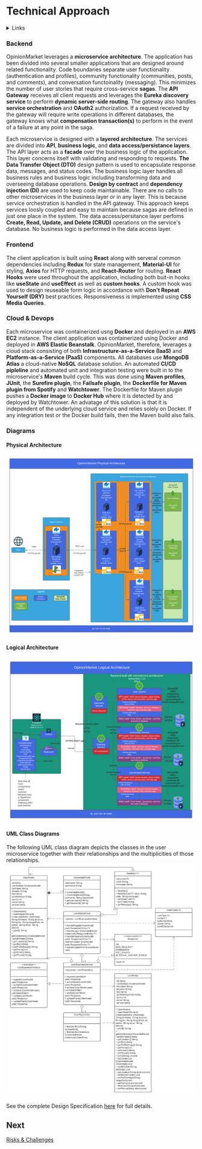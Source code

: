# Technical Approach

<details>
  <summary>Links</summary>
  
  ## Portfolio Links
  - [Introduction](https://github.com/JoshVandeWalle/OpinionMarket/blob/main/Introduction.md "Introduction")  
  - [Requirements](https://github.com/JoshVandeWalle/OpinionMarket/blob/main/Requirements.md "Requirements")  
  - [Technologies](https://github.com/JoshVandeWalle/OpinionMarket/blob/main/Technologies.md "Technolgoies")  
  - [Technical Approach](https://github.com/JoshVandeWalle/OpinionMarket/blob/main/Approach.md "Technical Approach")  
  - [Risks & Challenges](https://github.com/JoshVandeWalle/OpinionMarket/blob/main/RisksAndChallenges.md "Risks & Challenges")  
  - [Issues](https://github.com/JoshVandeWalle/OpinionMarket/blob/main/Issues.md "Issues")  
  ## External Links
  - [OpinionMarket](http://clientapp6-env.eba-sifj8dsx.us-west-1.elasticbeanstalk.com/ "OpinionMarket")  
  - [Swagger](https://app.swaggerhub.com/apis/JoshV3742/Capstone/1.0.0 "Swagger")  
</details>

### Backend
OpinionMarket leverages a **microservice architecture**. The application has been divided into several smaller applications that are designed around related functionality. Code boundaries separate user functionality (authentication and profiles), community functionality (communities, posts, and comments), and conversation functoinality (messaging).  This minimizes the number of user stories that require cross-service **sagas**. The **API Gateway** receives all client requests and leverages the **Eureka discovery service** to perform **dynamic server-side routing**. The gateway also handles **service orchestration** and **OAuth2** authorization. If a request received by the gateway will require write operations in different databases, the gateway knows what **compensation transaction(s)** to perform in the event of a failure at any point in the saga. 

Each microservice is designed with a **layered architecture**. The services are divided into **API**, **business logic**, and **data access/persistance layers**. The API layer acts as a **facade** over the business logic of the application. This layer concerns itself with validating and responding to requests. **The Data Transfer Object (DTO)** design pattern is used to encapsulate response data, messages, and status codes. The business logic layer handles all business rules and business logic including transforming data and overseeing database operations. **Design by contract** and **dependency injection (DI)** are used to keep code maintainable. There are no calls to other microservices in the business layer or in any layer. This is because service orchestration is handled in the API gateway. This approach keeps services loosly coupled and easy to maintain because sagas are defined in just one place in the system. The data access/persitance layer perfoms **Create, Read, Update, and Delete (CRUD)** operations on the service's database. No business logic is performed in the data access layer.

### Frontend
The client application is built using **React** along with serveral common dependencies including **Redux** for state management, **Material-UI** for styling, **Axios** for HTTP requests, and **React-Router** for routing. **React Hooks** were used throughout the application, including both buit-in hooks like **useState** and **useEffect** as well as **custom hooks**. A custom hook was used to design reuseable form logic in accordance with **Don't Repeat Yourself (DRY)** best practices. Responsiveness is implemented using **CSS Media Queries**.

### Cloud & Devops
Each microservice was containerized usng **Docker** and deployed in an **AWS EC2** instance. The client application was containerized using Docker and deployed in **AWS Elastic Beanstalk**. OpinionMarket, therefore, leverages a cloud stack consisting of both **Infrastructure-as-a-Service (IaaS)** and **Platform-as-a-Service (PaaS)** components. All databases use **MongoDB Atlas** a cloud-native **NoSQL** database solution. An automated **CI/CD pipleline** and automated unit and integration testing were built in to the microservice's **Maven** build cycle. This was done using **Maven profiles**, **JUnit**, the **Surefire plugin**, the **Failsafe plugin**, the **Dockerfile for Maven plugin from Spotify** and **Watchtower**. The Dockerfile for Maven plugin pushes a **Docker image** to **Docker Hub** where it is detected by and deployed by Watchtower. An advatage of this solution is that it is independent of the underlying cloud service and relies solely on Docker. If any integration test or the Docker build fails, then the Maven build also fails.

### Diagrams  
#### Physical Architecture
![Phyiscal Architecture](/images/PhysicalArchitecture.png)

#### Logical Architecture
![Logical Architecture](/images/LogicalArchitecture.png)

#### UML Class Diagrams
The following UML class diagram depicts the classes in the user microservice together with their relationships and the multiplicities of those relationships.
![User Service](/images/userUML.png)

See the complete Design Specification [here](https://github.com/JoshVandeWalle/OpinionMarket/blob/main/DesignSpecification.docx "Design Specification") for full details.

## Next 
[Risks & Challenges](https://github.com/JoshVandeWalle/OpinionMarket/blob/main/RisksAndChallenges.md "Risks & Challenges")
